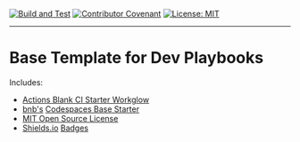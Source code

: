 [![Build and Test](https://github.com/devplaybooks/base/actions/workflows/CI.yml/badge.svg)](https://github.com/devplaybooks/base/actions/workflows/CI.yml)
[![Contributor Covenant](https://img.shields.io/badge/Contributor%20Covenant-2.1-4baaaa.svg)](CODE_OF_CONDUCT.md)
[![License: MIT](https://img.shields.io/badge/License-MIT-yellow.svg)](https://opensource.org/licenses/MIT)

---

# Base Template for Dev Playbooks

Includes:

* [Actions Blank CI Starter Workglow](https://github.com/actions/starter-workflows/blob/main/ci/blank.yml)
* [bnb's](https://github.com/bnb) [Codespaces Base Starter](https://github.com/codespaces-examples/base)
* [MIT Open Source License](https://opensource.org/licenses/MIT)
* [Shields.io](https://shields.io/) [Badges](https://github.com/badges/shields)
